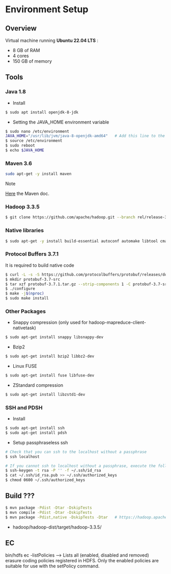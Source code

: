 # Environment Setup

## Overview <a name="Overview"></a>
Virtual machine running **Ubuntu 22.04 LTS** :
  * 8 GB of RAM 
  * 4 cores
  * 150 GB of memory

## Tools
### Java 1.8
* Install
```bash
$ sudo apt install openjdk-8-jdk
```

* Setting the JAVA_HOME environment variable 
```bash
$ sudo nano /etc/environment                    
JAVA_HOME="/usr/lib/jvm/java-8-openjdk-amd64"   # Add this line to the end of the file
$ source /etc/environment                       
$ sudo reboot                                   
$ echo $JAVA_HOME                               
```

### Maven 3.6
```bash
sudo apt-get -y install maven
```

> [!NOTE]
> [Here](https://maven.apache.org/guides/getting-started/index.html) the Maven doc.

### Hadoop 3.3.5 <a name="hadoop_3.3.5"></a>
```bash
$ git clone https://github.com/apache/hadoop.git --branch rel/release-3.3.5 --single-branch
```

### Native libraries
```bash
$ sudo apt-get -y install build-essential autoconf automake libtool cmake zlib1g-dev pkg-config libssl-dev libsasl2-dev
```

### Protocol Buffers 3.7.1
It is required to build native code
```bash
$ curl -L -s -S https://github.com/protocolbuffers/protobuf/releases/download/v3.7.1/protobuf-java-3.7.1.tar.gz -o protobuf-3.7.1.tar.gz
$ mkdir protobuf-3.7-src
$ tar xzf protobuf-3.7.1.tar.gz --strip-components 1 -C protobuf-3.7-src && cd protobuf-3.7-src
$ ./configure
$ make -j$(nproc)
$ sudo make install
```
### Other Packages
* Snappy compression (only used for hadoop-mapreduce-client-nativetask)
```bash
$ sudo apt-get install snappy libsnappy-dev
```
* Bzip2
```bash
$ sudo apt-get install bzip2 libbz2-dev
```
* Linux FUSE
```bash
$ sudo apt-get install fuse libfuse-dev
```
* ZStandard compression
```bash
$ sudo apt-get install libzstd1-dev
```

### SSH and PDSH
* Install 
```bash
$ sudo apt-get install ssh
$ sudo apt-get install pdsh
```
* Setup passphraseless ssh

```bash
# Check that you can ssh to the localhost without a passphrase
$ ssh localhost

# If you cannot ssh to localhost without a passphrase, execute the following commands
$ ssh-keygen -t rsa -P '' -f ~/.ssh/id_rsa
$ cat ~/.ssh/id_rsa.pub >> ~/.ssh/authorized_keys
$ chmod 0600 ~/.ssh/authorized_keys
```

## Build ???
```bash
$ mvn package -Pdist -Dtar -DskipTests
$ mvn compile -Pdist -Dtar -DskipTests
$ mvn package -Pdist,native -DskipTests -Dtar   # https://hadoop.apache.org/docs/current/hadoop-project-dist/hadoop-common/NativeLibraries.html
```


* hadoop/hadoop-dist/target/hadoop-3.3.5/

## EC 
bin/hdfs ec -listPolicies  --> Lists all (enabled, disabled and removed) erasure coding policies registered in HDFS. Only the enabled policies are suitable for use with the setPolicy command.
